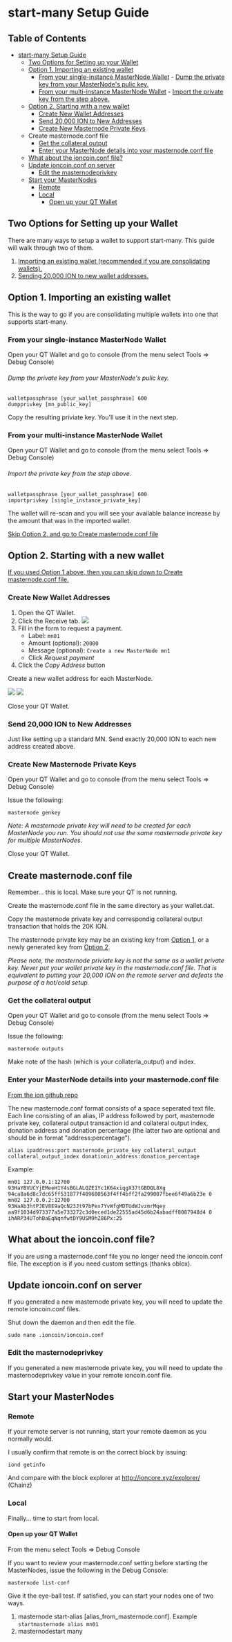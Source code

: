 # start-many Setup Guide

Table of Contents
-----------------
- [start-many Setup Guide](#start-many-setup-guide)
    - [Two Options for Setting up your Wallet](#two-options-for-setting-up-your-wallet)
    - [Option 1. Importing an existing wallet](#option-1-importing-an-existing-wallet)
        - [From your single-instance MasterNode Wallet](#from-your-single-instance-masternode-wallet)
                    - [Dump the private key from your MasterNode's pulic key.](#dump-the-private-key-from-your-masternodes-pulic-key)
        - [From your multi-instance MasterNode Wallet](#from-your-multi-instance-masternode-wallet)
                    - [Import the private key from the step above.](#import-the-private-key-from-the-step-above)
    - [Option 2. Starting with a new wallet](#option-2-starting-with-a-new-wallet)
        - [Create New Wallet Addresses](#create-new-wallet-addresses)
        - [Send 20,000 ION to New Addresses](#send-20000-ion-to-new-addresses)
        - [Create New Masternode Private Keys](#create-new-masternode-private-keys)
    - [<a name="masternodeconf"></a>Create masternode.conf file](#a-name%22masternodeconf%22acreate-masternodeconf-file)
        - [Get the collateral output](#get-the-collateral-output)
        - [Enter your MasterNode details into your masternode.conf file](#enter-your-masternode-details-into-your-masternodeconf-file)
    - [What about the ioncoin.conf file?](#what-about-the-ioncoinconf-file)
    - [Update ioncoin.conf on server](#update-ioncoinconf-on-server)
        - [Edit the masternodeprivkey](#edit-the-masternodeprivkey)
    - [Start your MasterNodes](#start-your-masternodes)
        - [Remote](#remote)
        - [Local](#local)
            - [Open up your QT Wallet](#open-up-your-qt-wallet)

## Two Options for Setting up your Wallet
There are many ways to setup a wallet to support start-many. This guide will walk through two of them.

1. [Importing an existing wallet (recommended if you are consolidating wallets).](#option-1-importing-an-existing-wallet)
2. [Sending 20,000 ION to new wallet addresses.](#option-2-starting-with-a-new-wallet)

## Option 1. Importing an existing wallet

This is the way to go if you are consolidating multiple wallets into one that supports start-many. 

### From your single-instance MasterNode Wallet

Open your QT Wallet and go to console (from the menu select Tools => Debug Console)

###### Dump the private key from your MasterNode's pulic key.

```
walletpassphrase [your_wallet_passphrase] 600
dumpprivkey [mn_public_key]
```

Copy the resulting priviate key. You'll use it in the next step.

### From your multi-instance MasterNode Wallet

Open your QT Wallet and go to console (from the menu select Tools => Debug Console)

###### Import the private key from the step above.

```
walletpassphrase [your_wallet_passphrase] 600
importprivkey [single_instance_private_key]
```

The wallet will re-scan and you will see your available balance increase by the amount that was in the imported wallet.

[Skip Option 2. and go to Create masternode.conf file](#masternodeconf)

## Option 2. Starting with a new wallet
[If you used Option 1 above, then you can skip down to Create masternode.conf file.](#masternodeconf)

### Create New Wallet Addresses

1. Open the QT Wallet.
2. Click the Receive tab. 
   ![](https://raw.githubusercontent.com/wiki/ioncoincore/ion/assets/images/sources/receive-3.1.0.png)
3. Fill in the form to request a payment.
    * Label: `mn01`
    * Amount (optional): `20000`
    * Message (optional): `Create a new MasterNode mn1`
    * Click *Request payment*
4. Click the *Copy Address* button

Create a new wallet address for each MasterNode.

![](https://raw.githubusercontent.com/wiki/ioncoincore/ion/assets/images/sources/request-payment-mn1.png)
![](https://raw.githubusercontent.com/wiki/ioncoincore/ion/assets/images/sources/request-payment-mn1-paymentinfo.png)

Close your QT Wallet.

### Send 20,000 ION to New Addresses

Just like setting up a standard MN. Send exactly 20,000 ION to each new address created above.

### Create New Masternode Private Keys

Open your QT Wallet and go to console (from the menu select Tools => Debug Console)

Issue the following:

```masternode genkey```

*Note: A masternode private key will need to be created for each MasterNode you run. You should not use the same masternode private key for multiple MasterNodes.*

Close your QT Wallet.

## <a name="masternodeconf"></a>Create masternode.conf file

Remember... this is local. Make sure your QT is not running.

Create the masternode.conf file in the same directory as your wallet.dat.

Copy the masternode private key and correspondig collateral output transaction that holds the 20K ION.

The masternode private key may be an existing key from [Option 1](#option-1-importing-an-existing-wallet), or a newly generated key from [Option 2](#option-2-starting-with-a-new-wallet). 

*Please note, the masternode priviate key is not the same as a wallet private key. Never put your wallet private key in the masternode.conf file. That is equivalent to putting your 20,000 ION on the remote server and defeats the purpose of a hot/cold setup.*

### Get the collateral output

Open your QT Wallet and go to console (from the menu select Tools => Debug Console)

Issue the following:

```masternode outputs```

Make note of the hash (which is your collaterla_output) and index.

### Enter your MasterNode details into your masternode.conf file
[From the ion github repo](masternode_conf.md)

The new masternode.conf format consists of a space seperated text file. Each line consisting of an alias, IP address followed by port, masternode private key, collateral output transaction id and collateral output index, donation address and donation percentage (the latter two are optional and should be in format "address:percentage").

```
alias ipaddress:port masternode_private_key collateral_output collateral_output_index donationin_address:donation_percentage
```



Example:

```
mn01 127.0.0.1:12700 93HaYBVUCYjEMeeH1Y4sBGLALQZE1Yc1K64xiqgX37tGBDQL8Xg 94ca8a6d8c7dc65ff531877f409680563f4ff4bff2fa299007fbee6f49a6b23e 0
mn02 127.0.0.2:12700 93WaAb3htPJEV8E9aQcN23Jt97bPex7YvWfgMDTUdWJvzmrMqey aa9f1034d973377a5e733272c3d0eced1de22555ad45d6b24abadff8087948d4 0 ihARP34UTohBaEqNqnfwtDY9USM9hZ86Px:25
```

## What about the ioncoin.conf file?

If you are using a masternode.conf file you no longer need the ioncoin.conf file. The exception is if you need custom settings (thanks oblox). 

## Update ioncoin.conf on server

If you generated a new masternode private key, you will need to update the remote ioncoin.conf files.

Shut down the daemon and then edit the file.

```sudo nano .ioncoin/ioncoin.conf```

### Edit the masternodeprivkey
If you generated a new masternode private key, you will need to update the masternodeprivkey value in your remote ioncoin.conf file.

## Start your MasterNodes

### Remote

If your remote server is not running, start your remote daemon as you normally would. 

I usually confirm that remote is on the correct block by issuing:

```iond getinfo```

And compare with the block explorer at http://ioncore.xyz/explorer/ (Chainz)

### Local

Finally... time to start from local.

#### Open up your QT Wallet

From the menu select Tools => Debug Console

If you want to review your masternode.conf setting before starting the MasterNodes, issue the following in the Debug Console:

```masternode list-conf```

Give it the eye-ball test. If satisfied, you can start your nodes one of two ways.

1. masternode start-alias [alias_from_masternode.conf]. Example ```startmasternode alias mn01```
2. masternodestart many
